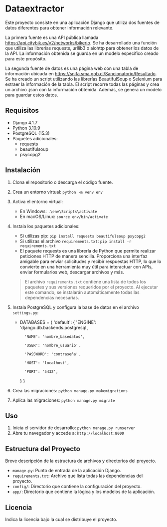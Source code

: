 # Dataextractor

Este proyecto consiste en una aplicación Django que utiliza dos fuentes de datos diferentes para obtener información relevante.

La primera fuente es una API pública llamada https://api.citybik.es/v2/networks/bikerio. Se ha desarrollado una función que utiliza las librerías requests, urllib3 o aiohttp para obtener los datos de la API. La información obtenida se guarda en un modelo específico creado para este propósito.

La segunda fuente de datos es una página web con una tabla de información ubicada en https://snifa.sma.gob.cl/Sancionatorio/Resultado. 
Se ha creado un script utilizando las librerías BeautifulSoup o Selenium para extraer 
la información de la tabla. El script recorre todas las páginas y crea un archivo .json con la información obtenida. Además, se genera un modelo para guardar estos datos.

## Requisitos
- Django 4.1.7
- Python 3.10.9
- PostgreSQL (15.3)
- Paquetes adicionales:
  - requests
  - beautifulsoup
  - psycopg2

## Instalación

1. Clona el repositorio o descarga el código fuente.

2. Crea un entorno virtual: `python -m venv env`
3. Activa el entorno virtual:
   - En Windows: `.\env\Scripts\activate`
   - En macOS/Linux: `source env/bin/activate`
   
4. Instala los paquetes adicionales:
   - Si utilizas pip: `pip install requests beautifulsoup psycopg2`
   - Si utilizas el archivo `requirements.txt`: `pip install -r requirements.txt`
   - El paquete requests es una librería de Python que permite realizar peticiones HTTP de manera sencilla. Proporciona una interfaz amigable para enviar solicitudes y recibir respuestas HTTP, lo que lo convierte en una herramienta muy útil para interactuar con APIs, enviar formularios web, descargar archivos y más.
   
   > El archivo `requirements.txt` contiene una lista de todos los paquetes y sus versiones requeridos por el proyecto. Al ejecutar este comando, se instalarán automáticamente todas las dependencias necesarias.
   
5. Instala PostgreSQL y configura la base de datos en el archivo `settings.py`:
   - DATABASES = {
       'default': {
           'ENGINE': 'django.db.backends.postgresql',
           
           'NAME': 'nombre_basedatos',
           
           'USER': 'nombre_usuario',
           
           'PASSWORD': 'contraseña',
           
           'HOST': 'localhost',
           
           'PORT': '5432',
       }
   }
   
   
6. Crea las migraciones: `python manage.py makemigrations`
7. Aplica las migraciones: `python manage.py migrate`

## Uso

1. Inicia el servidor de desarrollo: `python manage.py runserver`
2. Abre tu navegador y accede a: `http://localhost:8000`

## Estructura del Proyecto

Breve descripción de la estructura de archivos y directorios del proyecto.

- `manage.py`: Punto de entrada de la aplicación Django.
- `requirements.txt`: Archivo que lista todas las dependencias del proyecto.
- `config/`: Directorio que contiene la configuración del proyecto.
- `app/`: Directorio que contiene la lógica y los modelos de la aplicación.


## Licencia

Indica la licencia bajo la cual se distribuye el proyecto.



